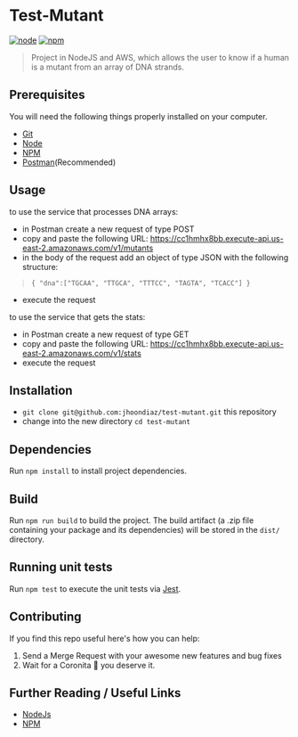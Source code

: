 # Test-Mutant

[![node](https://img.shields.io/badge/node-v16.9.1-yellow.svg)](https://nodejs.org)
[![npm](https://img.shields.io/badge/npm-v8.1.0-red.svg)](https://www.npmjs.com/)

>Project in NodeJS and AWS, which allows the user to know if a human is a mutant from an array of DNA strands.


## Prerequisites

You will need the following things properly installed on your computer.

* [Git](http://git-scm.com/)
* [Node](https://nodejs.org)
* [NPM](hhttps://www.npmjs.com/)
* [Postman](https://www.postman.com/downloads/)(Recommended)

## Usage

to use the service that processes DNA arrays:
  * in Postman create a new request of type POST
  * copy and paste the following URL: https://cc1hmhx8bb.execute-api.us-east-2.amazonaws.com/v1/mutants
  * in the body of the request add an object of type JSON with the following structure: 
  >`{
    "dna":["TGCAA", "TTGCA", "TTTCC", "TAGTA", "TCACC"]
  }`
  * execute the request

to use the service that gets the stats:
  * in Postman create a new request of type GET
  * copy and paste the following URL: https://cc1hmhx8bb.execute-api.us-east-2.amazonaws.com/v1/stats
  * execute the request

## Installation

* `git clone git@github.com:jhoondiaz/test-mutant.git` this repository
* change into the new directory `cd test-mutant`

## Dependencies

Run `npm install` to install project dependencies.

## Build

Run `npm run build` to build the project. The build artifact (a .zip file containing your package and its dependencies) will be stored in the `dist/` directory.

## Running unit tests

Run `npm test` to execute the unit tests via [Jest](https://jestjs.io/).

## Contributing

If you find this repo useful here's how you can help:

1. Send a Merge Request with your awesome new features and bug fixes
2. Wait for a Coronita :beer: you deserve it.

## Further Reading / Useful Links

* [NodeJs](https://nodejs.org/en/about/)
* [NPM](https://www.npmjs.com/)
